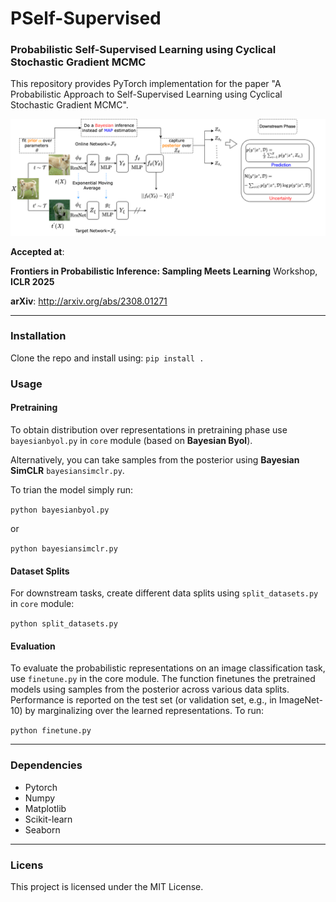 # PSelf-Supervised
### Probabilistic Self-Supervised Learning using Cyclical Stochastic Gradient MCMC
This repository provides PyTorch implementation for the paper "A Probabilistic Approach to Self-Supervised Learning using Cyclical Stochastic Gradient MCMC".

![Alt text](Full_image.png)

**Accepted at**:

**Frontiers in Probabilistic Inference: Sampling Meets Learning** Workshop, **ICLR 2025**

**arXiv**: http://arxiv.org/abs/2308.01271

-------------------------------------------

### Installation
 Clone the repo and install using: 
 `pip install .`

### Usage

#### Pretraining
 
To obtain distribution over representations in pretraining phase use `bayesianbyol.py` in `core` module (based on **Bayesian Byol**).

Alternatively, you can take samples from the posterior using **Bayesian SimCLR** `bayesiansimclr.py`.

To trian the model simply run:

`python bayesianbyol.py`

or

`python bayesiansimclr.py`

#### Dataset Splits

For downstream tasks, create different data splits using `split_datasets.py` in `core` module:

`python split_datasets.py`

#### Evaluation
To evaluate the probabilistic representations on an image classification task, use `finetune.py` in the core module.
The function finetunes the pretrained models using samples from the posterior across various data splits. 
Performance is reported on the test set (or validation set, e.g., in ImageNet-10) by marginalizing over the learned representations.
To run:

`python finetune.py`

-----------------------
### Dependencies 
- Pytorch
- Numpy
- Matplotlib
- Scikit-learn
- Seaborn
-----------------------

### Licens
This project is licensed under the MIT License.











